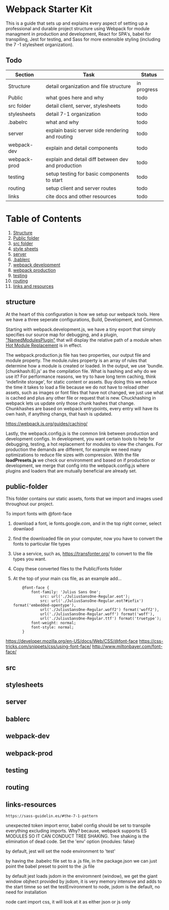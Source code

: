 # Webpack Starter Kit

This is a guide that sets up and explains every aspect of setting up a professional and durable project structure using Webpack for module managment in production and development, React for SPA's, babel for transpiling, Jest for testing, and Sass for more extensible styling (including the 7 -1 stylesheet organization).

## Todo

| Section     | Task    | Status |
|-------------|---------|--------|
| Structure   | detail organization and file structure | in progress |
| Public      | what goes here and why | todo |
| src folder  | detail client, server, stylesheets | todo |
| stylesheets | detail 7-1 organization | todo |
| .babelrc    | what and why | todo |
| server      | explain basic server side rendering and routing | todo |
| webpack-dev | explain and detail components | todo |
| webpack-prod| explain and detail diff between dev and production | todo |
| testing     | setup testing for basic components to start | todo |
| routing     | setup client and server routes | todo |
| links       | cite docs and other resources | todo |


# Table of Contents

1. [Structure](#structure)
2. [Public folder](#public-folder)
3. [src folder](#src)
4. [style sheets](#stylesheets)
5. [server](#server)
6. [.bablerc](#bablerc)
7. [webpack development](#webpack-dev)
8. [webpack production](#webpack-prod)
9. [testing](#testing)
10. [routing](#routing)
11. [links and resources](#links-resources)





## structure

At the heart of this configuration is how we setup our webpack tools. Here we have a three seperate configurations, Build, Development, and Common. 

Starting with webpack.development.js, we have a tiny export that simply specifies our source map for debugging, and a plugin, ["NamedModulesPlugin"](https://webpack.js.org/plugins/named-modules-plugin/) that will display the relative path of a module when [Hot Module Replacement](https://webpack.js.org/guides/hot-module-replacement/) is in effect.

The webpack.production.js file has two properties, our output file and module property. The module.rules property is an array of rules that determine how a module is created or loaded. In the output, we use 'bundle.[chunkhash:8].js' as the compilation file. What is hashing and why do we use it? For performance reasons, we try to have long term caching, think 'indefinite storage', for static content or assets. Buy doing this we reduce the time it takes to load a file because we do not have to reload other assets, such as images or font files that have not changed, we just use what is cached and plus any other file or request that is new. Chuckhashing in webpack lets us update only those chunk hashes that change. Chunkhashes are based on webpack entrypoints, every entry will have its own hash, if anything changs, that hash is updated.

https://webpack.js.org/guides/caching/

Lastly, the webpack.config.js is the common link between production and development configs. In development, you want certain tools to help for debugging, testing, a hot replacement for modules to view the changes. For production the demands are different, for example we need many optimizations to reduce file sizes with compression. With the file __loadPresets.js__ we check our environment and based on if production or development, we merge that config into the webpack.config.js where plugins and loaders that are mutually beneficial are already set. 

## public-folder

This folder contains our static assets, fonts that we import and images used throughout our project. 

To import fonts with @font-face

1. download a font, ie fonts.google.com, and in the top right corner, select downlaod
2. find the downloaded file on your computer, now you have to convert the fonts
    to particular file types
3. Use a service, such as, https://transfonter.org/ to convert to the file types
    you want.
4. Copy these converted files to the Public/Fonts folder
5. At the top of your main css file, as an example add...

    ```
        @font-face {
            font-family: 'Julius Sans One';
                src: url('./JuliusSansOne-Regular.eot');
                src: url('./JuliusSansOne-Regular.eot?#iefix') format('embedded-opentype'),
                url('./JuliusSansOne-Regular.woff2') format('woff2'),
                url('./JuliusSansOne-Regular.woff') format('woff'),
                url('./JuliusSansOne-Regular.ttf') format('truetype');
            font-weight: normal;
            font-style: normal;
        }
    ```

https://developer.mozilla.org/en-US/docs/Web/CSS/@font-face
https://css-tricks.com/snippets/css/using-font-face/
http://www.miltonbayer.com/font-face/

## src

## stylesheets

## server

## bablerc

## webpack-dev

## webpack-prod

## testing

## routing

## links-resources
    
    https://sass-guidelin.es/#the-7-1-pattern

unexpected token import error, babel config should be set to transpile everything 
excluding imports. Why? because, webpack supports ES MODULES SO IT CAN CONDUCT TREE SHAKING. Tree 
shaking is the elimination of dead code. Set the 'env' option {modules: false}

by default, jest will set the node environment to 'test'

by having the .babelrc file set to a .js file, in the package.json we can just 
point the babel preset to point to the .js file

by default jest loads jsdom in the enviromnent (window), we get the giant window objhect
provided by jsdom, it is very memory intensive and adds to the start timne
so set the testEnvironment to node, jsdom is the default, no need for installation


node cant import css, it will look at it as either json or js only
